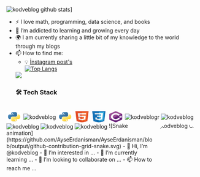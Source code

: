 
![kodveblog github stats](https://github-readme-stats.vercel.app/api?username=kodveblog&count_private=true&show_icons=true&theme=radical&hide_rank=false)]

- :zap: I love math, programming, data science, and books
- 🌱 I’m addicted to learning and growing every day
- :earth_africa: I am currently sharing a little bit of my knowledge to the world through my blogs
- 📫 How to find me: 
  - :bulb: [İnstagram post's](https://instagram.com/kedy.coder)
<br>[![Top Langs](https://github-readme-stats.vercel.app/api/top-langs/?username=kodveblog)](https://github.com/kodveblog//github-readme-stats)
  <img src="https://shields-io-visitor-counter.herokuapp.com/badge?page=kodveblog&style=for-the-badge">
  <h3>🛠  Tech Stack</h3>
<div style="display: inline_block"><br>
    <img align="center" alt="kodveblog" height="30" width="40" src="https://raw.githubusercontent.com/devicons/devicon/master/icons/python/python-original.svg">
 <img align="center" alt="kodveblog" height="30" width="40" src="https://cdn.jsdelivr.net/gh/devicons/devicon/icons/php/php-original.svg"/>
  <img align="center" alt="kodveblog" height="30" width="40" src="https://raw.githubusercontent.com/devicons/devicon/master/icons/python/python-original.svg">
  <img align="center" alt="kodveblog" height="30" width="40" src="https://raw.githubusercontent.com/devicons/devicon/master/icons/html5/html5-original.svg">
  <img align="center" alt="kodveblog" height="30" width="40" src="https://raw.githubusercontent.com/devicons/devicon/master/icons/css3/css3-original.svg">
  <img align="center" alt="kodveblog" height="30" width="40" src="https://raw.githubusercontent.com/devicons/devicon/master/icons/csharp/csharp-original.svg">
  <img align="center" alt="kodveblogr" height="30" width="40" src="https://cdn.jsdelivr.net/gh/devicons/devicon/icons/perl/perl-original.svg" />
    <img align="center" alt="kodveblog" height="30" width="40" src="https://cdn.jsdelivr.net/gh/devicons/devicon/icons/c/c-original.svg" />
      <img align="center" alt="kodveblog" height="30" width="40" src="https://cdn.jsdelivr.net/gh/devicons/devicon/icons/go/go-original.svg" />
      <img align="center" alt="kodveblog" height="30" width="40" src="https://cdn.jsdelivr.net/gh/devicons/devicon/icons/bash/bash-original.svg" />
        <img align="center" alt="kodveblog" height="30" width="40" src="https://cdn.jsdelivr.net/gh/devicons/devicon/icons/javascript/javascript-original.svg
" />
  <img align="right" alt="kodveblog CAT " height="150" style="border-radius:50px;" src="http://www.fc1492.com/wp-content/uploads/2017/06/tumblr_ook9ah2gfS1u6n4kao1_500.gif">
  ![Snake animation](https://github.com/AyseErdanisman/AyseErdanisman/blob/output/github-contribution-grid-snake.svg)
- 👋 Hi, I’m @kodveblog
- 👀 I’m interested in ...
- 🌱 I’m currently learning ...
- 💞️ I’m looking to collaborate on ...
- 📫 How to reach me ...
